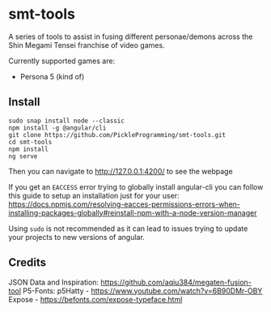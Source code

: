 # smt-tools

A series of tools to assist in fusing different personae/demons across the Shin Megami Tensei franchise of video games.

Currently supported games are:

-   Persona 5 (kind of)

## Install

```
sudo snap install node --classic
npm install -g @angular/cli
git clone https://github.com/PickleProgramming/smt-tools.git
cd smt-tools
npm install
ng serve
```

Then you can navigate to http://127.0.0.1:4200/ to see the webpage

If you get an `EACCESS` error trying to globally install angular-cli you can follow this guide to setup an installation just for your user: https://docs.npmjs.com/resolving-eacces-permissions-errors-when-installing-packages-globally#reinstall-npm-with-a-node-version-manager

Using `sudo` is not recommended as it can lead to issues trying to update your projects to new versions of angular.

## Credits

JSON Data and Inspiration: https://github.com/aqiu384/megaten-fusion-tool
P5-Fonts:
p5Hatty - https://www.youtube.com/watch?v=6B90DMr-OBY
Expose - https://befonts.com/expose-typeface.html
